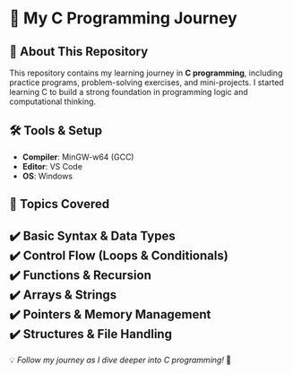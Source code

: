 # 🚀 My C Programming Journey  

## 📌 About This Repository  
This repository contains my learning journey in **C programming**, including practice programs, problem-solving exercises, and mini-projects. I started learning C to build a strong foundation in programming logic and computational thinking.  

## 🛠 Tools & Setup  
- **Compiler**: MinGW-w64 (GCC)  
- **Editor**: VS Code  
- **OS**: Windows  

## 📖 Topics Covered  
✔️ Basic Syntax & Data Types  
✔️ Control Flow (Loops & Conditionals)  
✔️ Functions & Recursion  
✔️ Arrays & Strings  
✔️ Pointers & Memory Management  
✔️ Structures & File Handling  
---
💡 *Follow my journey as I dive deeper into C programming!* 🚀

